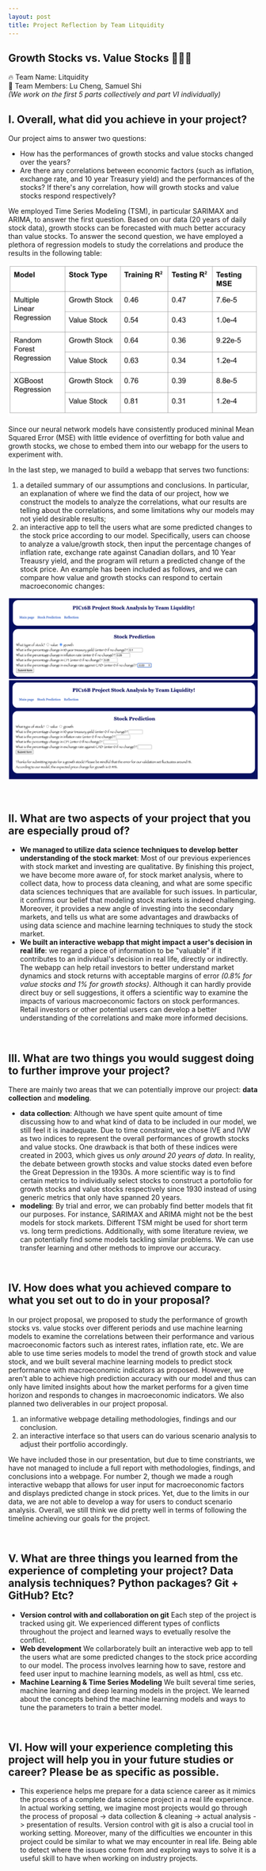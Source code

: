 ```yaml
---
layout: post
title: Project Reflection by Team Litquidity  
---
```


## Growth Stocks vs. Value Stocks 💸💸💸
🔥 Team Name: Litquidity  
🚀 Team Members: Lu Cheng, Samuel Shi  
*(We work on the first 5 parts collectively and part VI individually)*

## I. Overall, what did you achieve in your project? 
Our project aims to answer two questions:
- How has the performances of growth stocks and value stocks changed over the years?
- Are there any correlations between economic factors (such as inflation, exchange rate, and 10 year Treasury yield) and the performances of the stocks? If there's any correlation, how will growth stocks and value stocks respond respectively?

We employed Time Series Modeling (TSM), in particular SARIMAX and ARIMA, to answer the first question. Based on our data (20 years of daily stock data), growth stocks can be forecasted with much better accuracy than value stocks. To answer the second question, we have employed a plethora of regression models to study the correlations and produce the results in the following table:

![model](../images/model_result.png)

Since our neural network models have consistently produced mininal Mean Squared Error (MSE) with little evidence of overfitting for both value and growth stocks, we chose to embed them into our webapp for the users to experiment with. 

In the last step, we managed to build a webapp that serves two functions:
1. a detailed summary of our assumptions and conclusions. In particular, an explanation of where we find the data of our project, how we construct the models to analyze the correlations, what our results are telling about the correlations, and some limitations why our models may not yield desirable results;
2. an interactive app to tell the users what are some predicted changes to the stock price according to our model. Specifically, users can choose to analyze a value/growth stock, then input the percentage changes of inflation rate, exchange rate against Canadian dollars, and 10 Year Treausry yield, and the program will return a predicted change of the stock price. An example has been included as follows, and we can compare how value and growth stocks can respond to certain macroeconomic changes:

![web](../images/value_stock.png)

<br>

## II. What are two aspects of your project that you are especially proud of? 
- **We managed to utilize data science techniques to develop better understanding of the stock market**: Most of our previous experiences with stock market and investing are qualitative. By finishing this project, we have become more aware of, for stock market analysis, where to collect data, how to process data cleaning, and what are some specific data sciences techniques that are available for such issues. In particular, it confirms our belief that modeling stock markets is indeed challenging. Moreover, it provides a new angle of investing into the secondary markets, and tells us what are some advantages and drawbacks of using data science and machine learning techniques to study the stock market. 
- **We built an interactive webapp that might impact a user's decision in real life**: we regard a piece of information to be "valuable" if it contributes to an individual's decision in real life, directly or indirectly. The webapp can help retail investors to better understand market dynamics and stock returns with acceptable margins of error *(0.8% for value stocks and 1% for growth stocks)*. Although it can hardly provide direct buy or sell suggestions, it offers a scientific way to examine the impacts of various macroeconomic factors on stock performances. Retail investors or other potential users can develop a better understanding of the correlations and make more informed decisions. 

<br>

## III. What are two things you would suggest doing to further improve your project?
There are mainly two areas that we can potentially improve our project: **data collection** and **modeling**.
- **data collection**: Although we have spent quite amount of time discussing how to and what kind of data to be included in our model, we still feel it is inadequate. Due to time constraint, we chose IVE and IVW as two indices to represent the overall performances of growth stocks and value stocks. One drawback is that both of these indices were created in 2003, which gives us *only around 20 years of data*. In reality, the debate between growth stocks and value stocks dated even before the Great Depression in the 1930s. A more scientific way is to find certain metrics to individually select stocks to construct a portofolio for growth stocks and value stocks respectively since 1930 instead of using generic metrics that only have spanned 20 years. 
- **modeling**: By trial and error, we can probably find better models that fit our purposes. For instance, SARIMAX and ARIMA might not be the best models for stock markets. Different TSM might be used for short term vs. long term predictions. Additionally, with some literature review, we can potentially find some models tackling similar problems. We can use transfer learning and other methods to improve our accuracy. 

<br>

## IV. How does what you achieved compare to what you set out to do in your proposal? 
In our project proposal, we proposed to study the performance of growth stocks vs. value stocks over different periods and use machine learning models to examine the correlations between their performance and various macroeconomic factors such as interest rates, inflation rate, etc. We are able to use time series models to model the trend of growth stock and value stock, and we built several machine learning models to predict stock performance with macroeconomic indicators as proposed. However, we aren't able to achieve high prediction accuracy with our model and thus can only have limited insights about how the market performs for a given time horizon and responds to changes in macroeconomic indicators. 
We also planned two deliverables in our project proposal.
1. an informative webpage detailing methodologies, findings and our conclusion. 
2. an interactive interface so that users can do various scenario analysis to adjust their portfolio accordingly.   

We have included those in our presentation, but due to time constriants, we have not managed to include a full report with methodologies, findings, and conclusions into a webpage. For number 2, though we made a rough interactive webapp that allows for user input for macroeconomic factors and displays predicted change in stock prices. Yet, due to the limits in our data, we are not able to develop a way for users to conduct scenario analysis.
Overall, we still think we did pretty well in terms of following the timeline achieving our goals for the project. 

<br>

## V. What are three things you learned from the experience of completing your project? Data analysis techniques? Python packages? Git + GitHub? Etc? 
<!--- We learned many useful skills through this project, from project management, communication and presentation skills, to version control (github), data base management, data visualization,  machine learning modeling and webdesign-->
- **Version control with and collaboration on git** Each step of the project is tracked using git. We experienced different types of conflicts throughout the project and learned ways to evetually resolve the conflict. 
- **Web development** We collarborately built an interactive web app to tell the users what are some predicted changes to the stock price according to our model. The process involves learning how to save, restore and feed user input to machine learning models, as well as html, css etc. 
- **Machine Learning & Time Series Modeling** We built several time series, machine learning and deep learning models in the project. We learned about the concepts behind the machine learning models and ways to tune the parameters to train a better model. 

<br>

## VI. How will your experience completing this project will help you in your future studies or career? Please be as specific as possible. 
- This experience helps me prepare for a data science career as it mimics the process of a complete data science project in a real life experience. In actual working setting, we imagine most projects would go through the process of proposal -> data collection & cleaning -> actual analysis -> presentation of results. Version control with git is also a crucial tool in working setting. Moreover, many of the difficulties we encounter in this project could be similar to what we may encounter in real life. Being able to detect where the issues come from and exploring ways to solve it is a useful skill to have when working on industry projects. 
